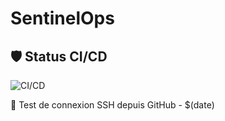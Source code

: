# SentinelOps
## 🛡️ Status CI/CD
![CI/CD](https://github.com/P3niel/SentinelOps/actions/workflows/deploy.yml/badge.svg)

🔄 Test de connexion SSH depuis GitHub - $(date)
